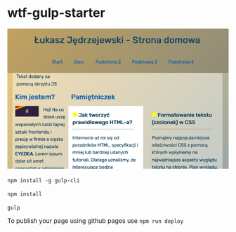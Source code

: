 # wtf-gulp-starter

![screenshot](https://github.com/lukaszjedrzejewski/homepage-gulp/blob/master/github/Screenshot.png)

`npm install -g gulp-cli`

`npm install`

`gulp`

To publish your page using github pages use `npm run deploy`
